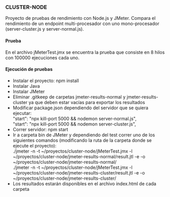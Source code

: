 ### CLUSTER-NODE

Proyecto de pruebas de rendimiento con Node.js y JMeter. Compara el rendimiento de un endpoint multi-procesador con uno mono-procesador (server-cluster.js y server-normal.js).

#### Prueba

En el archivo jMeterTest.jmx se encuentra la prueba que consiste en 8 hilos con 100000 ejecuciones cada uno.

#### Ejecución de pruebas

- Instalar el proyecto: npm install
- Instalar Java
- Instalar JMeter
- Eliminar .gitkeep de carpetas jmeter-results-normal y jmeter-results-cluster ya que deben estar vacías para exportar los resultados
- Modificar package.json dependiendo del servidor que se quiera ejecutar:  
    "start": "npx kill-port 5000 && nodemon server-normal.js",  
    "start": "npx kill-port 5000 && nodemon server-cluster.js",
- Correr servidor: npm start
- Ir a carpeta bin de JMeter y dependiendo del test correr uno de los siguientes comandos (modificando la ruta de la carpeta donde se ejecute el proyecto):  
    ./jmeter -n -t ~/proyectos/cluster-node/jMeterTest.jmx -l ~/proyectos/cluster-node/jmeter-results-normal/result.jtl -e -o ~/proyectos/cluster-node/jmeter-results-normal/  
    ./jmeter -n -t ~/proyectos/cluster-node/jMeterTest.jmx -l ~/proyectos/cluster-node/jmeter-results-cluster/result.jtl -e -o ~/proyectos/cluster-node/jmeter-results-cluster/
- Los resultados estarán disponibles en el archivo index.html de cada carpeta